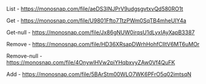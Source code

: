 List - https://monosnap.com/file/aeDS3INJPrV9udgsgvtxvQd580RO1t

Get - https://monosnap.com/file/U9801Ffto7TtzPWm0SqTB4mheUIY4a

Get-null - https://monosnap.com/file/Jx86gNUW0irqsU1dLyxIAyXapB3387

Remove - https://monosnap.com/file/HD36XRsapDWrhHohfClltV6MT6uMOr

Remove-null - https://monosnap.com/file/4OnywlHVw2piYHqbxvyZAw0Vf4QuFK

Add - https://monosnap.com/file/5BArStm00WLO7WK6PFrO5q02imtsqN
